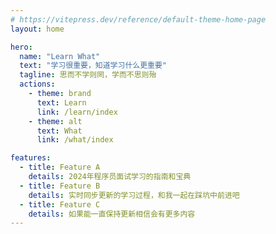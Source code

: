 ```yaml
---
# https://vitepress.dev/reference/default-theme-home-page
layout: home

hero:
  name: "Learn What"
  text: "学习很重要，知道学习什么更重要"
  tagline: 思而不学则罔，学而不思则殆
  actions:
    - theme: brand
      text: Learn
      link: /learn/index
    - theme: alt
      text: What
      link: /what/index

features:
  - title: Feature A
    details: 2024年程序员面试学习的指南和宝典
  - title: Feature B
    details: 实时同步更新的学习过程，和我一起在踩坑中前进吧
  - title: Feature C
    details: 如果能一直保持更新相信会有更多内容
---
```


